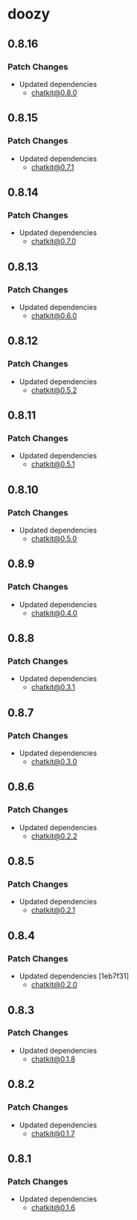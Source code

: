 # doozy

## 0.8.16

### Patch Changes

- Updated dependencies
  - chatkit@0.8.0

## 0.8.15

### Patch Changes

- Updated dependencies
  - chatkit@0.7.1

## 0.8.14

### Patch Changes

- Updated dependencies
  - chatkit@0.7.0

## 0.8.13

### Patch Changes

- Updated dependencies
  - chatkit@0.6.0

## 0.8.12

### Patch Changes

- Updated dependencies
  - chatkit@0.5.2

## 0.8.11

### Patch Changes

- Updated dependencies
  - chatkit@0.5.1

## 0.8.10

### Patch Changes

- Updated dependencies
  - chatkit@0.5.0

## 0.8.9

### Patch Changes

- Updated dependencies
  - chatkit@0.4.0

## 0.8.8

### Patch Changes

- Updated dependencies
  - chatkit@0.3.1

## 0.8.7

### Patch Changes

- Updated dependencies
  - chatkit@0.3.0

## 0.8.6

### Patch Changes

- Updated dependencies
  - chatkit@0.2.2

## 0.8.5

### Patch Changes

- Updated dependencies
  - chatkit@0.2.1

## 0.8.4

### Patch Changes

- Updated dependencies [1eb7f31]
  - chatkit@0.2.0

## 0.8.3

### Patch Changes

- Updated dependencies
  - chatkit@0.1.8

## 0.8.2

### Patch Changes

- Updated dependencies
  - chatkit@0.1.7

## 0.8.1

### Patch Changes

- Updated dependencies
  - chatkit@0.1.6
